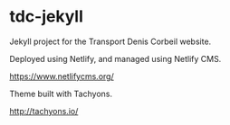 # tdc-jekyll

Jekyll project for the Transport Denis Corbeil website.

Deployed using Netlify, and managed using Netlify CMS.

https://www.netlifycms.org/

Theme built with Tachyons.

http://tachyons.io/
